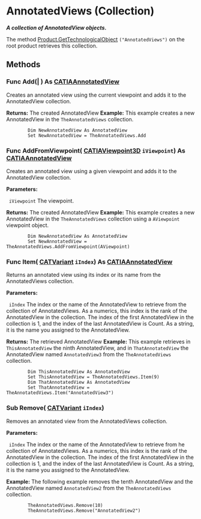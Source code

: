 # AnnotatedViews (Collection)

**_A collection of AnnotatedView objects._**

The method [Product.GetTechnologicalObject](../ProductStructureInterfaces/interface_Product_11223.htm#GetTechnologicalObject) `("AnnotatedViews")` on the root product retrieves this collection.

## Methods

### Func **Add**(| ) As [CATIAAnnotatedView](../NavigatorInterfaces/interface_AnnotatedView_36411.md)

   Creates an annotated view using the current viewpoint and adds it to the AnnotatedView collection.

**Returns:**      The created AnnotatedView  **Example:**      This example creates a new AnnotatedView in the `TheAnnotatedViews` collection.

```VBScript
        Dim NewAnnotatedView As AnnotatedView
        Set NewAnnotatedView = TheAnnotatedViews.Add

```

### Func **AddFromViewpoint**( [CATIAViewpoint3D](../InfInterfaces/interface_Viewpoint3D_24360.md)  `iViewpoint`) As [CATIAAnnotatedView](../NavigatorInterfaces/interface_AnnotatedView_36411.md)

   Creates an annotated view using a given viewpoint and adds it to the AnnotatedView collection.

**Parameters:**

` iViewpoint`      The viewpoint.

**Returns:**      The created AnnotatedView  **Example:**      This example creates a new AnnotatedView in the `TheAnnotatedViews` collection using a `AViewpoint` viewpoint object.

```VBScript
        Dim NewAnnotatedView As AnnotatedView
        Set NewAnnotatedView = TheAnnotatedViews.AddFromViewpoint(AViewpoint)

```

### Func **Item**( [CATVariant](../System/typedef_CATVariant_20656.md)  `iIndex`) As [CATIAAnnotatedView](../NavigatorInterfaces/interface_AnnotatedView_36411.md)

   Returns an annotated view using its index or its name from the AnnotatedViews collection.

**Parameters:**

` iIndex`      The index or the name of the AnnotatedView to retrieve from the collection of AnnotatedViews. As a numerics, this index is the rank of the AnnotatedView in the collection. The index of the first AnnotatedView in the collection is 1, and the index of the last AnnotatedView is Count. As a string, it is the name you assigned to the AnnotatedView.

**Returns:**      The retrieved AnnotatedView  **Example:**      This example retrieves in `ThisAnnotatedView` the ninth AnnotatedView, and in `ThatAnnotatedView` the AnnotatedView named `AnnotatedView3` from the `TheAnnotatedViews` collection.

```VBScript
        Dim ThisAnnotatedView As AnnotatedView
        Set ThisAnnotatedView = TheAnnotatedViews.Item(9)
        Dim ThatAnnotatedView As AnnotatedView
        Set ThatAnnotatedView = TheAnnotatedViews.Item("AnnotatedView3")

```

### Sub **Remove**( [CATVariant](../System/typedef_CATVariant_20656.md)  `iIndex`)

   Removes an annotated view from the AnnotatedViews collection.

**Parameters:**

` iIndex`      The index or the name of the AnnotatedView to retrieve from he collection of AnnotatedViews. As a numerics, this index is the rank of the AnnotatedView in the collection. The index of the first AnnotatedView in the collection is 1, and the index of the last AnnotatedView is Count. As a string, it is the name you assigned to the AnnotatedView.

**Example:**      The following example removes the tenth AnnotatedView and the AnnotatedView named `AnnotatedView2` from the `TheAnnotatedViews` collection.

```VBScript
        TheAnnotatedViews.Remove(10)
        TheAnnotatedViews.Remove("AnnotatedView2")

```